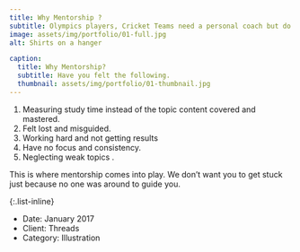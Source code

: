 ```yaml
---
title: Why Mentorship ?
subtitle: Olympics players, Cricket Teams need a personal coach but do you need one?.
image: assets/img/portfolio/01-full.jpg
alt: Shirts on a hanger

caption:
  title: Why Mentorship?
  subtitle: Have you felt the following.
  thumbnail: assets/img/portfolio/01-thumbnail.jpg
---
```

1. Measuring study time instead of the topic content covered and mastered.
2. Felt lost and misguided.
3. Working hard and not getting results
4. Have no focus and consistency.
5. Neglecting weak topics .

This is where mentorship comes into play. We don’t want you to get stuck just because no one was around to guide you.


{:.list-inline}
- Date: January 2017
- Client: Threads
- Category: Illustration

